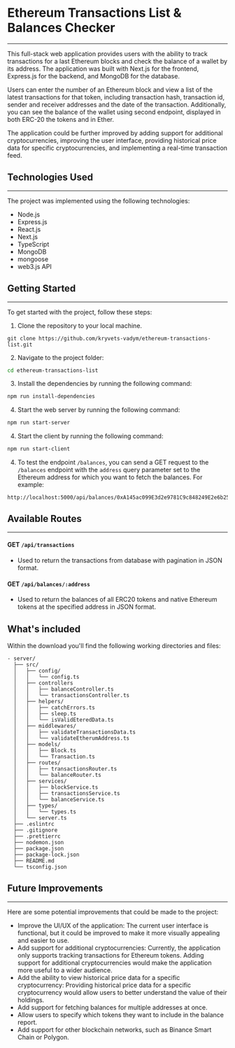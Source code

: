 # Ethereum Transactions List & Balances Checker

---

This full-stack web application provides users with the ability to track transactions for a last Ethereum blocks and check the balance of a wallet by its address. The application was built with Next.js for the frontend, Express.js for the backend, and MongoDB for the database.

Users can enter the number of an Ethereum block and view a list of the latest transactions for that token, including transaction hash, transaction id, sender and receiver addresses and the date of the transaction. Additionally, you can see the balance of the wallet using second endpoint, displayed in both ERC-20 the tokens and in Ether.

The application could be further improved by adding support for additional cryptocurrencies, improving the user interface, providing historical price data for specific cryptocurrencies, and implementing a real-time transaction feed.


## Technologies Used

---

The project was implemented using the following technologies:

* Node.js
* Express.js
* React.js
* Next.js
* TypeScript
* MongoDB
* mongoose
* web3.js API

## Getting Started

---

To get started with the project, follow these steps:

1. Clone the repository to your local machine.

```
git clone https://github.com/kryvets-vadym/ethereum-transactions-list.git
```

2. Navigate to the project folder:

```bash
cd ethereum-transactions-list
```

3. Install the dependencies by running the following command:

```bash
npm run install-dependencies
```

4. Start the web server by running the following command:
```bash
npm run start-server
```

4. Start the client by running the following command:
```bash
npm run start-client
```

4. To test the endpoint `/balances`, you can send a GET request to the `/balances` endpoint with the `address` query parameter set to the Ethereum address for which you want to fetch the balances. For example:
```
http://localhost:5000/api/balances/0xA145ac099E3d2e9781C9c848249E2e6b256b030D
```

## Available Routes

---

#### **GET** `/api/transactions`

* Used to return the transactions from database with pagination in JSON format.

#### **GET** `/api/balances/:address`

* Used to return the balances of all ERC20 tokens and native Ethereum tokens at the specified address in JSON format.


## What's included

Within the download you'll find the following working directories and files:

```
- server/
  ├── src/
  │   ├── config/
  │   │   └── config.ts
  │   ├── controllers
  │   │   ├── balanceController.ts
  │   │   └── transactionsController.ts  
  │   ├── helpers/
  │   │   ├── catchErrors.ts
  │   │   ├── sleep.ts
  │   │   └── isValidEteredData.ts   
  │   ├── middlewares/
  │   │   ├── validateTransactionsData.ts
  │   │   └── validateEtherumAddress.ts    
  │   ├── models/
  │   │   ├── Block.ts
  │   │   └── Transaction.ts  
  │   ├── routes/
  │   │   ├── transactionsRouter.ts
  │   │   └── balanceRouter.ts
  │   ├── services/
  │   │   ├── blockService.ts
  │   │   ├── transactionsService.ts
  │   │   └── balanceService.ts 
  │   ├── types/
  │   │   └── types.ts
  │   └── server.ts
  ├── .eslintrc
  ├── .gitignore
  ├── .prettierrc
  ├── nodemon.json
  ├── package.json
  ├── package-lock.json
  ├── README.md
  └── tsconfig.json
```

## Future Improvements

---

Here are some potential improvements that could be made to the project:

* Improve the UI/UX of the application: The current user interface is functional, but it could be improved to make it more visually appealing and easier to use.
* Add support for additional cryptocurrencies: Currently, the application only supports tracking transactions for Ethereum tokens. Adding support for additional cryptocurrencies would make the application more useful to a wider audience.
* Add the ability to view historical price data for a specific cryptocurrency: Providing historical price data for a specific cryptocurrency would allow users to better understand the value of their holdings.
* Add support for fetching balances for multiple addresses at once.
* Allow users to specify which tokens they want to include in the balance report.
* Add support for other blockchain networks, such as Binance Smart Chain or Polygon.
